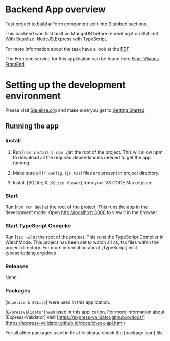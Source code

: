# Backend App overview

Test project to build a Form component split into 3 tabbed sections.

This backend was first built on MongoDB before recreating it on SQLite3 With Squelize. NodeJS,Express with TypeScript.

For more information about the task have a look at the [PDF](https://fvpublic.s3.eu-west-1.amazonaws.com/test/design.pdf)

The Frontend service for this application can be found here [Finer Visions FrontEnd](https://github.com/Bruneljohnson/finer-vision/tree/main/front-end)

# Setting up the development environment

Please visit [Squelize.org](https://sequelize.org) and make sure you get to [Getting Started](https://sequelize.org/docs/v6/getting-started/)

## Running the app

### Install

1. Run [`npm install | npm i`]at the root of the project.
   This will allow npm to download all the required dependancies needed to get the app running.

2. Make sure all [`*.config.{js,ts}`] files are present in project directory.
3. Install [SQLite] & [`SQLite Viewer`] from your VS CODE Marketplace.

### Start

Run [`npm run dev`] at the root of the project. This runs the app in the development mode. Open [http://localhost:3000](http://localhost:3000) to view it in the browser.

### Start TypeScript Compiler

Run [`tsc -w`] at the root of the project. This runs the TypeScript Compiler in WatchMode. This project has been set to watch all .ts,.tsx files within the project directory. For more information about [TypeScript] visit [typescriptlang.org/docs](https://www.typescriptlang.org/docs/handbook/react.html)

### Releases

None.

### Packages

[`Squelize & SQLite`] were used in this application.

[`ExpressValidator`] was used in this application. For more information about [Express-Validator] visit [https://express-validator.github.io/docs/](https://express-validator.github.io/docs/check-api.html)

For all other packages used in this file please check the [package.json] file.
